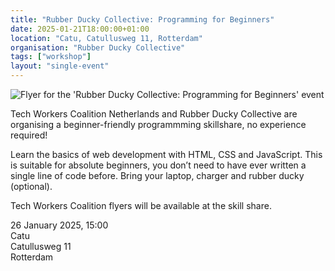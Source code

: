 ```yaml
---
title: "Rubber Ducky Collective: Programming for Beginners"
date: 2025-01-21T18:00:00+01:00
location: "Catu, Catullusweg 11, Rotterdam"
organisation: "Rubber Ducky Collective"
tags: ["workshop"]
layout: "single-event"
---
```


![Flyer for the 'Rubber Ducky Collective: Programming for Beginners' event](events/2025-01-21/programming-skillshare-catu.png)

Tech Workers Coalition Netherlands and Rubber Ducky Collective are organising a beginner-friendly programmming skillshare, no experience required!

Learn the basics of web development with HTML, CSS and JavaScript.
This is suitable for absolute beginners, you don’t need to have ever written a single line of code before.
Bring your laptop, charger and rubber ducky (optional).

Tech Workers Coalition flyers will be available at the skill share.

26 January 2025, 15:00  
Catu  
Catullusweg 11  
Rotterdam
